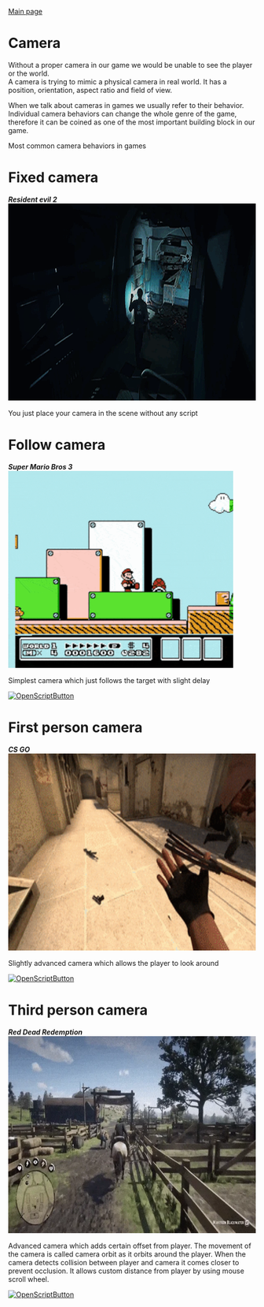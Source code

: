 [Main page](../../../readme.md)

# Camera
Without a proper camera in our game we would be unable to see the player or the world.  
A camera is trying to mimic a physical camera in real world.
It has a position, orientation, aspect ratio and field of view.

When we talk about cameras in games we usually refer to their behavior.
Individual camera behaviors can change the whole genre of the game, therefore it can be coined
as one of the most important building block in our game.

Most common camera behaviors in games
# Fixed camera

***Resident evil 2***\
<img src="../../img/resident_evil_2.webp" alt="resident_evil_2" height="400"/>

You just place your camera in the scene without any script

# Follow camera

***Super Mario Bros 3***\
<img src="../../img/super_mario_bros_3.gif" alt="super_mario_bros_3" height="400"/>

Simplest camera which just follows the target with slight delay

[![OpenScriptButton](https://img.shields.io/badge/Open%20script-4287f5?style=for-the-badge 'OpenScriptButton')](http://localhost:8081/?actionType=loadScript&value=Runtime/Camera/FollowCamera.cs)

# First person camera

***CS GO***\
<img src="../../img/cs_go.gif" alt="cs_go" height="400"/>

Slightly advanced camera which allows the player to look around

[![OpenScriptButton](https://img.shields.io/badge/Open%20script-4287f5?style=for-the-badge 'OpenScriptButton')](http://localhost:8081/?actionType=loadScript&value=Runtime/Camera/FirstPersonCamera.cs)

# Third person camera

***Red Dead Redemption***\
<img src="../../img/red_dead_redemption_horse.webp" alt="red_dead_redemption_horse" height="400"/>

Advanced camera which adds certain offset from player.
The movement of the camera is called camera orbit as it orbits around the player.
When the camera detects collision between player and camera it comes closer to prevent occlusion.
It allows custom distance from player by using mouse scroll wheel.

[![OpenScriptButton](https://img.shields.io/badge/Open%20script-4287f5?style=for-the-badge 'OpenScriptButton')](http://localhost:8081/?actionType=loadScript&value=Runtime/Camera/ThirdPersonCamera.cs)
